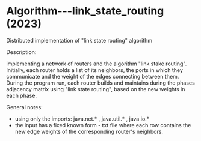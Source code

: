 # Algorithm---link_state_routing (2023)
Distributed implementation of "link state routing" algorithm

Description:

implementing a network of routers and the algorithm "link stake routing". 
Initially, each router holds a list of its neighbors, the ports in which they communicate and the weight of the edges connecting between them.
During the program run, each router builds and maintains during the phases adjacency matrix using "link state routing", based on the new weights in each phase.

General notes:
- using only the imports: java.net.* , java.util.* , java.io.* 
- the input has a fixed known form - txt file where each row contains the new edge weights of the corresponding router's neighbors. 
